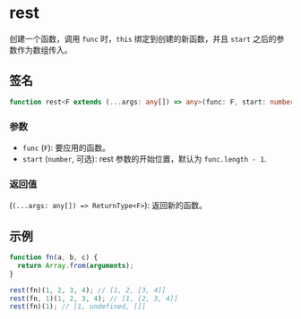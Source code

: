 # rest

创建一个函数，调用 `func` 时，`this` 绑定到创建的新函数，并且 `start` 之后的参数作为数组传入。

## 签名

```typescript
function rest<F extends (...args: any[]) => any>(func: F, start: number): (...args: any[]) => ReturnType<F>;
```

### 参数

- `func` (`F`): 要应用的函数。
- `start` (`number`, 可选): rest 参数的开始位置，默认为 `func.length - 1`.

### 返回值

(`(...args: any[]) => ReturnType<F>`): 返回新的函数。

## 示例

```typescript
function fn(a, b, c) {
  return Array.from(arguments);
}

rest(fn)(1, 2, 3, 4); // [1, 2, [3, 4]]
rest(fn, 1)(1, 2, 3, 4); // [1, [2, 3, 4]]
rest(fn)(1); // [1, undefined, []]
```
